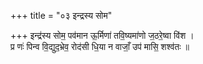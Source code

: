 +++
title = "०३ इन्द्रस्य सोम"

+++
इन्द्र॑स्य सोम॒ पव॑मान ऊ॒र्मिणा॑ तवि॒ष्यमा॑णो ज॒ठरे॒ष्वा वि॑श ।  
प्र णः॑ पिन्व वि॒द्युद॒भ्रेव॒ रोद॑सी धि॒या न वाजाँ॒ उप॑ मासि॒ शश्व॑तः ॥